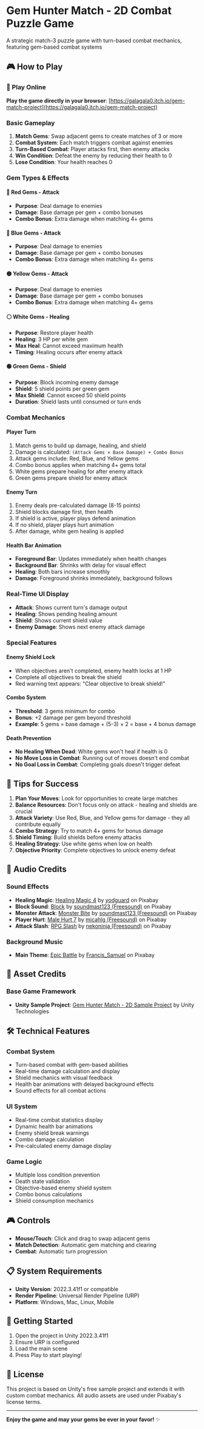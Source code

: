 # Gem Hunter Match - 2D Combat Puzzle Game

A strategic match-3 puzzle game with turn-based combat mechanics, featuring gem-based combat systems

## 🎮 How to Play

### 🚀 Play Online

**Play the game directly in your browser**: [https://galagala0.itch.io/gem-match-project](https://galagala0.itch.io/gem-match-project)

### Basic Gameplay

1. **Match Gems**: Swap adjacent gems to create matches of 3 or more
2. **Combat System**: Each match triggers combat against enemies
3. **Turn-Based Combat**: Player attacks first, then enemy attacks
4. **Win Condition**: Defeat the enemy by reducing their health to 0
5. **Lose Condition**: Your health reaches 0

### Gem Types & Effects

#### 🔴 Red Gems - Attack

- **Purpose**: Deal damage to enemies
- **Damage**: Base damage per gem + combo bonuses
- **Combo Bonus**: Extra damage when matching 4+ gems

#### 🔵 Blue Gems - Attack

- **Purpose**: Deal damage to enemies
- **Damage**: Base damage per gem + combo bonuses
- **Combo Bonus**: Extra damage when matching 4+ gems

#### 🟡 Yellow Gems - Attack

- **Purpose**: Deal damage to enemies
- **Damage**: Base damage per gem + combo bonuses
- **Combo Bonus**: Extra damage when matching 4+ gems

#### ⚪ White Gems - Healing

- **Purpose**: Restore player health
- **Healing**: 3 HP per white gem
- **Max Heal**: Cannot exceed maximum health
- **Timing**: Healing occurs after enemy attack

#### 🟢 Green Gems - Shield

- **Purpose**: Block incoming enemy damage
- **Shield**: 5 shield points per green gem
- **Max Shield**: Cannot exceed 50 shield points
- **Duration**: Shield lasts until consumed or turn ends

### Combat Mechanics

#### Player Turn

1. Match gems to build up damage, healing, and shield
2. Damage is calculated: `(Attack Gems × Base Damage) + Combo Bonus`
3. Attack gems include: Red, Blue, and Yellow gems
4. Combo bonus applies when matching 4+ gems total
5. White gems prepare healing for after enemy attack
6. Green gems prepare shield for enemy attack

#### Enemy Turn

1. Enemy deals pre-calculated damage (8-15 points)
2. Shield blocks damage first, then health
3. If shield is active, player plays defend animation
4. If no shield, player plays hurt animation
5. After damage, white gem healing is applied

#### Health Bar Animation

- **Foreground Bar**: Updates immediately when health changes
- **Background Bar**: Shrinks with delay for visual effect
- **Healing**: Both bars increase smoothly
- **Damage**: Foreground shrinks immediately, background follows

### Real-Time UI Display

- **Attack**: Shows current turn's damage output
- **Healing**: Shows pending healing amount
- **Shield**: Shows current shield value
- **Enemy Damage**: Shows next enemy attack damage

### Special Features

#### Enemy Shield Lock

- When objectives aren't completed, enemy health locks at 1 HP
- Complete all objectives to break the shield
- Red warning text appears: "Clear objective to break shield!"

#### Combo System

- **Threshold**: 3 gems minimum for combo
- **Bonus**: +2 damage per gem beyond threshold
- **Example**: 5 gems = base damage + (5-3) × 2 = base + 4 bonus damage

#### Death Prevention

- **No Healing When Dead**: White gems won't heal if health is 0
- **No Move Loss in Combat**: Running out of moves doesn't end combat
- **No Goal Loss in Combat**: Completing goals doesn't trigger defeat

## 🎯 Tips for Success

1. **Plan Your Moves**: Look for opportunities to create large matches
2. **Balance Resources**: Don't focus only on attack - healing and shields are crucial
3. **Attack Variety**: Use Red, Blue, and Yellow gems for damage - they all contribute equally
4. **Combo Strategy**: Try to match 4+ gems for bonus damage
5. **Shield Timing**: Build shields before enemy attacks
6. **Healing Strategy**: Use white gems when low on health
7. **Objective Priority**: Complete objectives to unlock enemy defeat

## 🎵 Audio Credits

### Sound Effects

- **Healing Magic**: [Healing Magic 4](https://pixabay.com/sound-effects/healing-magic-4-378668/) by [yodguard](https://pixabay.com/users/yodguard-12455005/) on Pixabay
- **Block Sound**: [Block](https://pixabay.com/sound-effects/block-6839/) by [soundmast123 (Freesound)](https://pixabay.com/users/freesound_community-46691455/) on Pixabay
- **Monster Attack**: [Monster Bite](https://pixabay.com/sound-effects/monster-bite-44538/) by [soundmast123 (Freesound)](https://pixabay.com/users/freesound_community-46691455/) on Pixabay
- **Player Hurt**: [Male Hurt 7](https://pixabay.com/sound-effects/male-hurt7-48124/) by [micahlg (Freesound)](https://pixabay.com/users/freesound_community-46691455/) on Pixabay
- **Attack Slash**: [RPG Slash](https://pixabay.com/sound-effects/search/rpg%20slash/) by [nekoninja (Freesound)](https://pixabay.com/users/freesound_community-46691455/) on Pixabay

### Background Music

- **Main Theme**: [Epic Battle](https://pixabay.com/music/main-title-epic-battle-francisco-samuel-123469/) by [Francis_Samuel](https://pixabay.com/users/francis_samuel-28842777/) on Pixabay

## 🎨 Asset Credits

### Base Game Framework

- **Unity Sample Project**: [Gem Hunter Match - 2D Sample Project](https://assetstore.unity.com/packages/essentials/tutorial-projects/gem-hunter-match-2d-sample-project-278941) by Unity Technologies

## 🛠️ Technical Features

### Combat System

- Turn-based combat with gem-based abilities
- Real-time damage calculation and display
- Shield mechanics with visual feedback
- Health bar animations with delayed background effects
- Sound effects for all combat actions

### UI System

- Real-time combat statistics display
- Dynamic health bar animations
- Enemy shield break warnings
- Combo damage calculation
- Pre-calculated enemy damage display

### Game Logic

- Multiple loss condition prevention
- Death state validation
- Objective-based enemy shield system
- Combo bonus calculations
- Shield consumption mechanics

## 🎮 Controls

- **Mouse/Touch**: Click and drag to swap adjacent gems
- **Match Detection**: Automatic gem matching and clearing
- **Combat**: Automatic turn progression

## 📋 System Requirements

- **Unity Version**: 2022.3.41f1 or compatible
- **Render Pipeline**: Universal Render Pipeline (URP)
- **Platform**: Windows, Mac, Linux, Mobile

## 🚀 Getting Started

1. Open the project in Unity 2022.3.41f1
2. Ensure URP is configured
3. Load the main scene
4. Press Play to start playing!

## 📝 License

This project is based on Unity's free sample project and extends it with custom combat mechanics. All audio assets are used under Pixabay's license terms.

---

**Enjoy the game and may your gems be ever in your favor!** ✨
